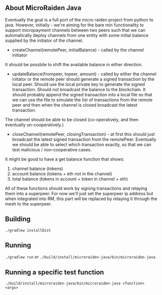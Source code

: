 ## About MicroRaiden Java
Eventually the goal is a full port of the micro raiden project from
python to java. However, initially - we're aiming for the bare min
functionality to support micropayment channels between two peers such
that we can automatically deploy channels from one entity with some
initial balance supplied by the initiator of the channel.

- createChannel(remotePeer, initialBalance) - called by the channel initiator

It should be possbile to shift the available balance in either direction.

- updateBalance(frompeer, topeer, amount) - called by either the channel 
initator or the remote peer should generate a signed transaction by the
local peer. Should use the local private key to generate the signed 
transaction. Should not broadcast the balance to the blockchain. It should
probably append the signed transaction into a local file so that we can
use the file to simulate the list of transactions from the remote peer
and then when the channel is closed broadcast the latest transaction.

The channel should be able to be closed (co-operatively, and then
eventually un-cooperatively.)

- closeChannel(remotePeer, closingTransaction) - at first this should just
broadcast the latest signed transaction from the remotePeer. Eventually
we should be able to select which transaction exactly, so that we can
test malicious / non-cooperative cases.

It might be good to have a get balance function that shows:

1. channel balance (tokens)
2. account balance (tokens + eth not in the channel)
3. total balance (tokens in account + token in channel + eth)

All of these functions should work by signing transactions and relaying
them into a superpeer. For now we'll just set the superpeer ip address
but when integrated into RM, this part will be replaced by relaying it
through the mesh to the superpeer.

## Building
`./gradlew installDist`

## Running
`./gradlew run` or `./build/install/microraiden-java/bin/microraiden-java`

## Running a specific test function
`./build/install/microraiden-java/bin/microraiden-java <function> <args>`
